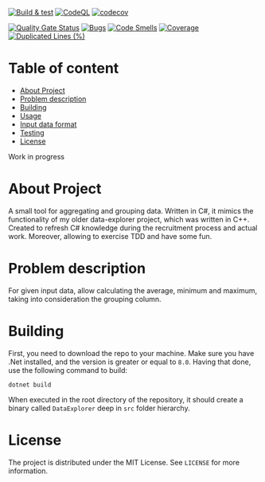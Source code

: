 [![Build & test](https://github.com/przemek83/data-explorer-dotnet/actions/workflows/build-and-test.yml/badge.svg)](https://github.com/przemek83/data-explorer-dotnet/actions/workflows/build-and-test.yml)
[![CodeQL](https://github.com/przemek83/data-explorer-dotnet/actions/workflows/github-code-scanning/codeql/badge.svg)](https://github.com/przemek83/data-explorer-dotnet/actions/workflows/github-code-scanning/codeql)
[![codecov](https://codecov.io/gh/przemek83/data-explorer-csharp/graph/badge.svg?token=4AZLB03ZL3)](https://codecov.io/gh/przemek83/data-explorer-csharp)

[![Quality Gate Status](https://sonarcloud.io/api/project_badges/measure?project=przemek83_data-explorer-csharp&metric=alert_status)](https://sonarcloud.io/summary/new_code?id=przemek83_data-explorer-csharp)
[![Bugs](https://sonarcloud.io/api/project_badges/measure?project=przemek83_data-explorer-csharp&metric=bugs)](https://sonarcloud.io/summary/new_code?id=przemek83_data-explorer-csharp)
[![Code Smells](https://sonarcloud.io/api/project_badges/measure?project=przemek83_data-explorer-csharp&metric=code_smells)](https://sonarcloud.io/summary/new_code?id=przemek83_data-explorer-csharp)
[![Coverage](https://sonarcloud.io/api/project_badges/measure?project=przemek83_data-explorer-csharp&metric=coverage)](https://sonarcloud.io/summary/new_code?id=przemek83_data-explorer-csharp)
[![Duplicated Lines (%)](https://sonarcloud.io/api/project_badges/measure?project=przemek83_data-explorer-csharp&metric=duplicated_lines_density)](https://sonarcloud.io/summary/new_code?id=przemek83_data-explorer-csharp)

# Table of content
- [About Project](#about-project)
- [Problem description](#problem-description)
- [Building](#building)
- [Usage ](#usage)
- [Input data format](#input-data-format)
- [Testing](#testing)
- [License](#license)

Work in progress

# About Project
A small tool for aggregating and grouping data. Written in C#, it mimics the functionality of my older data-explorer project, which was written in C++. Created to refresh C# knowledge during the recruitment process and actual work. Moreover, allowing to exercise TDD and have some fun.

# Problem description
For given input data, allow calculating the average, minimum and maximum, taking into consideration the grouping column.

# Building
First, you need to download the repo to your machine. Make sure you have .Net installed, and the version is greater or equal to `8.0`. Having that done, use the following command to build:
```
dotnet build
```
When executed in the root directory of the repository, it should create a binary called `DataExplorer` deep in `src` folder hierarchy. 

# License
The project is distributed under the MIT License. See `LICENSE` for more information.